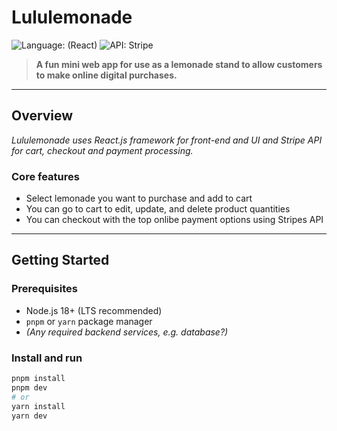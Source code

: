 # Lululemonade

![Language: (React)](https://img.shields.io/badge/react-lightgrey)
![API: Stripe](https://img.shields.io/badge/stripe-purple)

> **A fun mini web app for use as a lemonade stand to allow customers to make online digital purchases.**  

---

<!-- Optionally add an app screenshot if available -->
<!-- ![Lululemonade app screenshot](./public/images/app-screenshot.png "Lululemonade main UI") -->

## Overview

*Lululemonade uses React.js framework for front-end and UI and Stripe API for cart, checkout and payment processing.*

### Core features

- Select lemonade you want to purchase and add to cart
- You can go to cart to edit, update, and delete product quantities
- You can checkout with the top onlibe payment options using Stripes API

---

## Getting Started

### Prerequisites

- Node.js 18+ (LTS recommended)
- `pnpm` or `yarn` package manager
- *(Any required backend services, e.g. database?)*

### Install and run

```sh
pnpm install
pnpm dev
# or
yarn install
yarn dev
